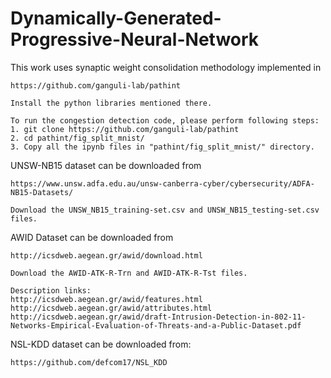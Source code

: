 # Dynamically-Generated-Progressive-Neural-Network

This work uses synaptic weight consolidation methodology implemented in 

    https://github.com/ganguli-lab/pathint
    
    Install the python libraries mentioned there.
    
    To run the congestion detection code, please perform following steps:
    1. git clone https://github.com/ganguli-lab/pathint
    2. cd pathint/fig_split_mnist/
    3. Copy all the ipynb files in "pathint/fig_split_mnist/" directory.

UNSW-NB15 dataset can be downloaded from

    https://www.unsw.adfa.edu.au/unsw-canberra-cyber/cybersecurity/ADFA-NB15-Datasets/

    Download the UNSW_NB15_training-set.csv and UNSW_NB15_testing-set.csv files.
    
AWID Dataset can be downloaded from 

    http://icsdweb.aegean.gr/awid/download.html 
    
    Download the AWID-ATK-R-Trn and AWID-ATK-R-Tst files. 
    
    Description links:     
    http://icsdweb.aegean.gr/awid/features.html 
    http://icsdweb.aegean.gr/awid/attributes.html
    http://icsdweb.aegean.gr/awid/draft-Intrusion-Detection-in-802-11-Networks-Empirical-Evaluation-of-Threats-and-a-Public-Dataset.pdf
    
NSL-KDD dataset can be downloaded from: 

    https://github.com/defcom17/NSL_KDD 
